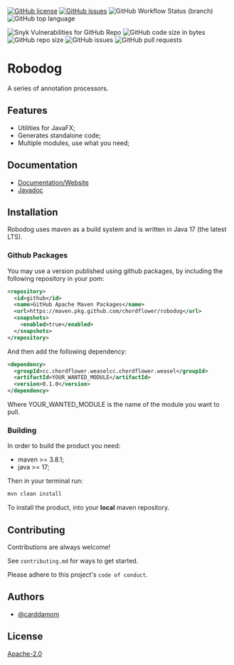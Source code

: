 [![GitHub license](https://img.shields.io/github/license/chordflower/robodog?color=yellow)](https://github.com/chordflower/robodog/blob/develop/LICENSE)
[![GitHub issues](https://img.shields.io/github/issues/chordflower/robodog?color=yellow)](https://github.com/chordflower/robodog/issues)
![GitHub Workflow Status (branch)](https://img.shields.io/github/workflow/status/chordflower/robodog/build/develop?color=yellow)
![GitHub top language](https://img.shields.io/github/languages/top/chordflower/robodog?color=yellow)

![Snyk Vulnerabilities for GitHub Repo](https://img.shields.io/snyk/vulnerabilities/github/chordflower/robodog?color=yellow)
![GitHub code size in bytes](https://img.shields.io/github/languages/code-size/chordflower/robodog?color=yellow)
![GitHub repo size](https://img.shields.io/github/repo-size/chordflower/robodog?color=yellow)
![GitHub issues](https://img.shields.io/github/issues/chordflower/robodog?color=yellow)
![GitHub pull requests](https://img.shields.io/github/issues-pr/chordflower/robodog?color=yellow)

# Robodog

A series of annotation processors.

## Features

- Utilities for JavaFX;
- Generates standalone code;
- Multiple modules, use what you need;


## Documentation

- [Documentation/Website](https://chordflower.github.io/robodog)
- [Javadoc](https://chordflower.github.io/robodog/javadoc)


## Installation

Robodog uses maven as a build system and is written in Java 17 (the latest LTS).

### Github Packages

You may use a version published using github packages, by including the following repository in your pom:

```xml
<repository>
  <id>github</id>
  <name>GitHub Apache Maven Packages</name>
  <url>https://maven.pkg.github.com/chordflower/robodog</url>
  <snapshots>
    <enabled>true</enabled>
  </snapshots>
</repository>
```

And then add the following dependency:

```xml
<dependency>
  <groupId>cc.chordflower.weaselcc.chordflower.weasel</groupId>
  <artifactId>YOUR_WANTED_MODULE</artifactId>
  <version>0.1.0</version>
</dependency>
```

Where YOUR_WANTED_MODULE is the name of the module you want to pull.

### Building

In order to build the product you need:

- maven >= 3.8.1;
- java >= 17;

Then in your terminal run:

```bash
mvn clean install
```

To install the product, into your **local** maven repository.

## Contributing

Contributions are always welcome!

See `contributing.md` for ways to get started.

Please adhere to this project's `code of conduct`.


## Authors

- [@carddamom](mailto:%63%61%72%64%64%61%6D%6F%6D%40%63%68%6F%72%64%66%6C%6F%77%65%72%2E%63%63)


## License

[Apache-2.0](https://www.apache.org/licenses/LICENSE-2.0)

